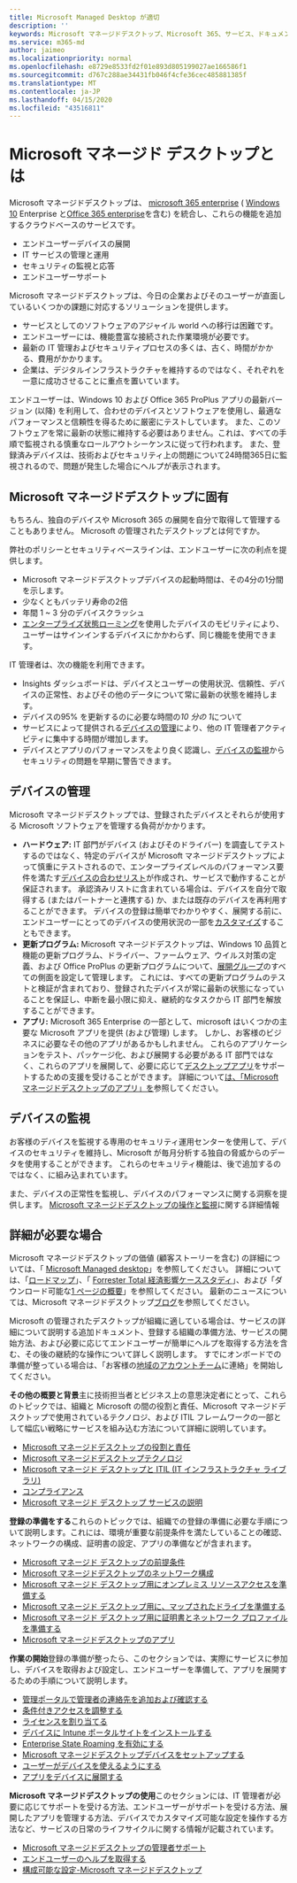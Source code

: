 ```yaml
---
title: Microsoft Managed Desktop が適切
description: ''
keywords: Microsoft マネージドデスクトップ、Microsoft 365、サービス、ドキュメント
ms.service: m365-md
author: jaimeo
ms.localizationpriority: normal
ms.openlocfilehash: e8729e8533fd2f01e893d805199027ae166586f1
ms.sourcegitcommit: d767c288ae34431fb046f4cfe36cec485881385f
ms.translationtype: MT
ms.contentlocale: ja-JP
ms.lasthandoff: 04/15/2020
ms.locfileid: "43516811"
---
```

# <a name="what-is-microsoft-managed-desktop"></a>Microsoft マネージド デスクトップとは


Microsoft マネージドデスクトップは、 [microsoft 365 enterprise](https://docs.microsoft.com/microsoft-365/enterprise/microsoft-365-overview) ( [Windows 10](https://docs.microsoft.com/windows/windows-10/) Enterprise と[Office 365 enterprise](https://www.microsoft.com/microsoft-365/business/compare-more-office-365-for-business-plans)を含む) を統合し、これらの機能を追加するクラウドベースのサービスです。

- エンドユーザーデバイスの展開
- IT サービスの管理と運用
- セキュリティの監視と応答
- エンドユーザーサポート

Microsoft マネージドデスクトップは、今日の企業およびそのユーザーが直面しているいくつかの課題に対応するソリューションを提供します。
- サービスとしてのソフトウェアのアジャイル world への移行は困難です。
- エンドユーザーには、機能豊富な接続された作業環境が必要です。
- 最新の IT 管理およびセキュリティプロセスの多くは、古く、時間がかかる、費用がかかります。
- 企業は、デジタルインフラストラクチャを維持するのではなく、それぞれを一意に成功させることに重点を置いています。

エンドユーザーは、Windows 10 および Office 365 ProPlus アプリの最新バージョン (以降) を利用して、合わせのデバイスとソフトウェアを使用し、最適なパフォーマンスと信頼性を得るために厳密にテストしています。 また、このソフトウェアを常に最新の状態に維持する必要はありません。これは、すべての手順で監視される慎重なロールアウトシーケンスに従って行われます。 また、登録済みデバイスは、技術およびセキュリティ上の問題について24時間365日に監視されるので、問題が発生した場合にヘルプが表示されます。


## <a name="unique-to-microsoft-managed-desktop"></a>Microsoft マネージドデスクトップに固有

もちろん、独自のデバイスや Microsoft 365 の展開を自分で取得して管理することもありません。 Microsoft の管理されたデスクトップとは何ですか。

弊社のポリシーとセキュリティベースラインは、エンドユーザーに次の利点を提供します。

- Microsoft マネージドデスクトップデバイスの起動時間は、その4分の1分間を示します。
- 少なくともバッテリ寿命の2倍
- 年間 1 ~ 3 分のデバイスクラッシュ
- [エンタープライズ状態ローミング](https://docs.microsoft.com/azure/active-directory/devices/enterprise-state-roaming-overview)を使用したデバイスのモビリティにより、ユーザーはサインインするデバイスにかかわらず、同じ機能を使用できます。

IT 管理者は、次の機能を利用できます。

- Insights ダッシュボードは、デバイスとユーザーの使用状況、信頼性、デバイスの正常性、およびその他のデータについて常に最新の状態を維持します。
- デバイスの95% を更新するのに必要な時間の*10 分の 1*について
- サービスによって提供される[デバイスの管理](#device-management)により、他の IT 管理者アクティビティに集中する時間が増加します。
- デバイスとアプリのパフォーマンスをより良く認識し、[デバイスの監視](#device-monitoring)からセキュリティの問題を早期に警告できます。

## <a name="device-management"></a>デバイスの管理
Microsoft マネージドデスクトップでは、登録されたデバイスとそれらが使用する Microsoft ソフトウェアを管理する負荷がかかります。

- **ハードウェア:** IT 部門がデバイス (およびそのドライバー) を調査してテストするのではなく、特定のデバイスが Microsoft マネージドデスクトップによって慎重にテストされるので、エンタープライズレベルのパフォーマンス要件を満たす[デバイスの合わせリスト](../service-description/device-list.md)が作成され、サービスで動作することが保証されます。 承認済みリストに含まれている場合は、デバイスを自分で取得する (またはパートナーと連携する) か、または既存のデバイスを再利用することができます。 デバイスの登録は簡単でわかりやすく、展開する前に、エンドユーザーにとってのデバイスの使用状況の一部を[カスタマイズ](../working-with-managed-desktop/config-setting-overview.md)することもできます。
- **更新プログラム:** Microsoft マネージドデスクトップは、Windows 10 品質と機能の更新プログラム、ドライバー、ファームウェア、ウイルス対策の定義、および Office ProPlus の更新プログラムについて、[展開グループ](../service-description/updates.md)のすべての側面を設定して管理します。 これには、すべての更新プログラムのテストと検証が含まれており、登録されたデバイスが常に最新の状態になっていることを保証し、中断を最小限に抑え、継続的なタスクから IT 部門を解放することができます。
- **アプリ:** Microsoft 365 Enterprise の一部として、microsoft はいくつかの主要な Microsoft アプリを提供 (および管理) します。 しかし、お客様のビジネスに必要なその他のアプリがあるかもしれません。 これらのアプリケーションをテスト、パッケージ化、および展開する必要がある IT 部門ではなく、これらのアプリを展開して、必要に応じて[デスクトップアプリ](https://docs.microsoft.com/fasttrack/win-10-desktop-app-assure)をサポートするための支援を受けることができます。 詳細について[は、「Microsoft マネージドデスクトップのアプリ」を](../get-ready/apps.md)参照してください。


## <a name="device-monitoring"></a>デバイスの監視

お客様のデバイスを監視する専用のセキュリティ運用センターを使用して、デバイスのセキュリティを維持し、Microsoft が毎月分析する独自の脅威からのデータを使用することができます。 これらのセキュリティ機能は、後で追加するのではなく、に組み込まれています。

また、デバイスの正常性を監視し、デバイスのパフォーマンスに関する洞察を提供します。 [Microsoft マネージドデスクトップの操作と監視](../service-description/operations-and-monitoring.md)に関する詳細情報


## <a name="need-more-details"></a>詳細が必要な場合
Microsoft マネージドデスクトップの価値 (顧客ストーリーを含む) の詳細については、「 [Microsoft Managed desktop](https://aka.ms/mmd)」を参照してください。 詳細については、「[ロードマップ](https://aka.ms/AA6jiam)」、「 [Forrester Total 経済影響ケーススタディ](https://github.com/MicrosoftDocs/microsoft-365-docs/raw/public/microsoft-365/managed-desktop/intro/downloads/forrester-tei-study.pdf)」、および「ダウンロード可能な[1 ページの概要](https://aka.ms/AA6ob3h)」を参照してください。 最新のニュースについては、Microsoft マネージドデスクトップ[ブログ](https://aka.ms/AA6l2dd)を参照してください。

Microsoft の管理されたデスクトップが組織に適している場合は、サービスの詳細について説明する追加ドキュメント、登録する組織の準備方法、サービスの開始方法、および必要に応じてエンドユーザーが簡単にヘルプを取得する方法を含む、その後の継続的な操作について詳しく説明します。 すでにオンボードでの準備が整っている場合は、「お客様の[地域のアカウントチーム](https://pages.email.office.com/contactmmd/)に連絡」を開始してください。

**その他の概要と背景**主に技術担当者とビジネス上の意思決定者にとって、これらのトピックでは、組織と Microsoft の間の役割と責任、Microsoft マネージドデスクトップで使用されているテクノロジ、および ITIL フレームワークの一部として幅広い戦略にサービスを組み込む方法について詳細に説明しています。

- [Microsoft マネージドデスクトップの役割と責任](roles-and-responsibilities.md)
- [Microsoft マネージドデスクトップテクノロジ](technologies.md)
- [Microsoft マネージド デスクトップと ITIL (IT インフラストラクチャ ライブラリ)](../MMD-and-ITSM.md)
- [コンプライアンス](compliance.md)
- [Microsoft マネージド デスクトップ サービスの説明](https://docs.microsoft.com/microsoft-365/managed-desktop/service-description/)

**登録の準備をする**これらのトピックでは、組織での登録の準備に必要な手順について説明します。これには、環境が重要な前提条件を満たしていることの確認、ネットワークの構成、証明書の設定、アプリの準備などが含まれます。

- [Microsoft マネージド デスクトップの前提条件](../get-ready/prerequisites.md)
- [Microsoft マネージドデスクトップのネットワーク構成](../get-ready/network.md)
- [Microsoft マネージド デスクトップ用にオンプレミス リソースアクセスを準備する](../get-ready/authentication.md)
- [Microsoft マネージド デスクトップ用に、マップされたドライブを準備する](../get-ready/mapped-drives.md)
- [Microsoft マネージド デスクトップ用に証明書とネットワーク プロファイルを準備する](../get-ready/certs-wifi-lan.md)
- [Microsoft マネージドデスクトップのアプリ](../get-ready/apps.md)

**作業の開始**登録の準備が整ったら、このセクションでは、実際にサービスに参加し、デバイスを取得および設定し、エンドユーザーを準備して、アプリを展開するための手順について説明します。

- [管理ポータルで管理者の連絡先を追加および確認する](../get-started/add-admin-contacts.md)
- [条件付きアクセスを調整する](../get-started/conditional-access.md)
- [ライセンスを割り当てる](../get-started/assign-licenses.md)
- [デバイスに Intune ポータルサイトをインストールする](../get-started/company-portal.md)
- [Enterprise State Roaming を有効にする](../get-started/enterprise-state-roaming.md)
- [Microsoft マネージドデスクトップデバイスをセットアップする](../get-started/set-up-devices.md)
- [ユーザーがデバイスを使えるようにする](../get-started/get-started-devices.md)
- [アプリをデバイスに展開する](../get-started/deploy-apps.md)

**Microsoft マネージドデスクトップの使用**このセクションには、IT 管理者が必要に応じてサポートを受ける方法、エンドユーザーがサポートを受ける方法、展開したアプリを管理する方法、デバイスでカスタマイズ可能な設定を操作する方法など、サービスの日常のライフサイクルに関する情報が記載されています。

- [Microsoft マネージドデスクトップの管理者サポート](../working-with-managed-desktop/admin-support.md)
- [エンドユーザーのヘルプを取得する](../working-with-managed-desktop/end-user-support.md)
- [構成可能な設定-Microsoft マネージドデスクトップ](../working-with-managed-desktop/config-setting-overview.md)





<!--When you enroll in Microsoft Managed Desktop, Microsoft provides you with devices that are configured to join your Azure Active Directory tenant. Windows 10, Office 365, and some apps and features associated with [Microsoft 365 Enterprise E5](https://www.microsoft.com/microsoft-365/compare-all-microsoft-365-plans) are installed (by Microsoft) on your devices. When your employees who are using these devices need help, they contact Microsoft Managed Desktop support (provided by Microsoft) through a custom chat app.--> 

<!--With Microsoft Managed Desktop, you get **software as a service** (Microsoft 365 E5), **Device as a service** (Microsoft Surface devices ready to use), and **IT support as a service** (Help desk and more).--> 
 

